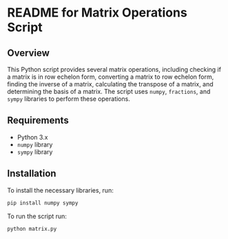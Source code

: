 # README for Matrix Operations Script

## Overview
This Python script provides several matrix operations, including checking if a matrix is in row echelon form, converting a matrix to row echelon form, finding the inverse of a matrix, calculating the transpose of a matrix, and determining the basis of a matrix. The script uses `numpy`, `fractions`, and `sympy` libraries to perform these operations.

## Requirements
- Python 3.x
- `numpy` library
- `sympy` library

## Installation
To install the necessary libraries, run:
```bash
pip install numpy sympy
```
To run the script run:
```bash
python matrix.py
```
